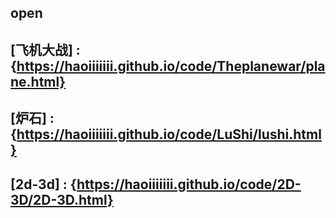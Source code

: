 ## open
## [飞机大战] : {https://haoiiiiiii.github.io/code/Theplanewar/plane.html}
## [炉石] : {https://haoiiiiiii.github.io/code/LuShi/lushi.html}
## [2d-3d] : {https://haoiiiiiii.github.io/code/2D-3D/2D-3D.html}